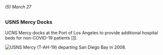 ###### (5) March 27

### USNS Mercy Docks

UCNS Mercy docks at the Port of Los Angeles to provide additional hospital beds for non-COVID-19 patients [[1]](https://www.welikela.com/timeline-covid-19-crisis-los-angeles/).

![USNS Mercy (T-AH-19) departing San Diego Bay in 2008.](https://upload.wikimedia.org/wikipedia/commons/thumb/2/2c/USNS_Mercy_leaving_San_Diego_Bay.jpg/800px-USNS_Mercy_leaving_San_Diego_Bay.jpg)